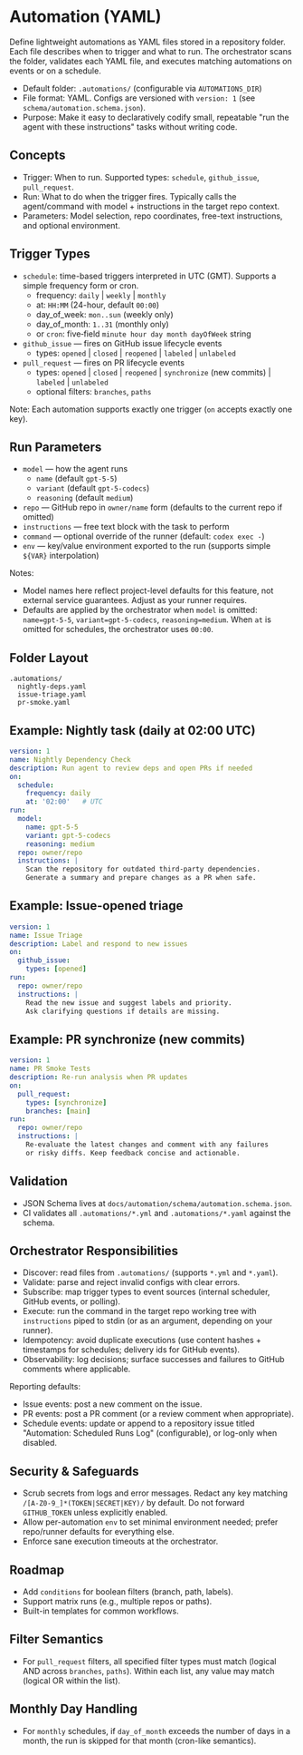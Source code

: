 # Automation (YAML)

Define lightweight automations as YAML files stored in a repository folder. Each file describes when to trigger and what to run. The orchestrator scans the folder, validates each YAML file, and executes matching automations on events or on a schedule.

- Default folder: `.automations/` (configurable via `AUTOMATIONS_DIR`)
- File format: YAML. Configs are versioned with `version: 1` (see `schema/automation.schema.json`).
- Purpose: Make it easy to declaratively codify small, repeatable "run the agent with these instructions" tasks without writing code.

## Concepts
- Trigger: When to run. Supported types: `schedule`, `github_issue`, `pull_request`.
- Run: What to do when the trigger fires. Typically calls the agent/command with model + instructions in the target repo context.
- Parameters: Model selection, repo coordinates, free-text instructions, and optional environment.

## Trigger Types
- `schedule`: time-based triggers interpreted in UTC (GMT). Supports a simple frequency form or cron.
  - frequency: `daily` | `weekly` | `monthly`
  - at: `HH:MM` (24-hour, default `00:00`)
  - day_of_week: `mon..sun` (weekly only)
  - day_of_month: `1..31` (monthly only)
  - or `cron`: five‑field `minute hour day month dayOfWeek` string
- `github_issue` — fires on GitHub issue lifecycle events
  - types: `opened` | `closed` | `reopened` | `labeled` | `unlabeled`
- `pull_request` — fires on PR lifecycle events
  - types: `opened` | `closed` | `reopened` | `synchronize` (new commits) | `labeled` | `unlabeled`
  - optional filters: `branches`, `paths`

Note: Each automation supports exactly one trigger (`on` accepts exactly one key).

## Run Parameters
- `model` — how the agent runs
  - `name` (default `gpt-5-5`)
  - `variant` (default `gpt-5-codecs`)
  - `reasoning` (default `medium`)
- `repo` — GitHub repo in `owner/name` form (defaults to the current repo if omitted)
- `instructions` — free text block with the task to perform
- `command` — optional override of the runner (default: `codex exec -`)
- `env` — key/value environment exported to the run (supports simple `${VAR}` interpolation)

Notes:
- Model names here reflect project-level defaults for this feature, not external service guarantees. Adjust as your runner requires.
- Defaults are applied by the orchestrator when `model` is omitted: `name=gpt-5-5`, `variant=gpt-5-codecs`, `reasoning=medium`. When `at` is omitted for schedules, the orchestrator uses `00:00`.

## Folder Layout
```
.automations/
  nightly-deps.yaml
  issue-triage.yaml
  pr-smoke.yaml
```

## Example: Nightly task (daily at 02:00 UTC)
```yaml
version: 1
name: Nightly Dependency Check
description: Run agent to review deps and open PRs if needed
on:
  schedule:
    frequency: daily
    at: '02:00'   # UTC
run:
  model:
    name: gpt-5-5
    variant: gpt-5-codecs
    reasoning: medium
  repo: owner/repo
  instructions: |
    Scan the repository for outdated third-party dependencies.
    Generate a summary and prepare changes as a PR when safe.
```

## Example: Issue-opened triage
```yaml
version: 1
name: Issue Triage
description: Label and respond to new issues
on:
  github_issue:
    types: [opened]
run:
  repo: owner/repo
  instructions: |
    Read the new issue and suggest labels and priority.
    Ask clarifying questions if details are missing.
```

## Example: PR synchronize (new commits)
```yaml
version: 1
name: PR Smoke Tests
description: Re-run analysis when PR updates
on:
  pull_request:
    types: [synchronize]
    branches: [main]
run:
  repo: owner/repo
  instructions: |
    Re-evaluate the latest changes and comment with any failures
    or risky diffs. Keep feedback concise and actionable.
```

## Validation
- JSON Schema lives at `docs/automation/schema/automation.schema.json`.
- CI validates all `.automations/*.yml` and `.automations/*.yaml` against the schema.

## Orchestrator Responsibilities
- Discover: read files from `.automations/` (supports `*.yml` and `*.yaml`).
- Validate: parse and reject invalid configs with clear errors.
- Subscribe: map trigger types to event sources (internal scheduler, GitHub events, or polling).
- Execute: run the command in the target repo working tree with `instructions` piped to stdin (or as an argument, depending on your runner).
- Idempotency: avoid duplicate executions (use content hashes + timestamps for schedules; delivery ids for GitHub events).
- Observability: log decisions; surface successes and failures to GitHub comments where applicable.

Reporting defaults:
- Issue events: post a new comment on the issue.
- PR events: post a PR comment (or a review comment when appropriate).
- Schedule events: update or append to a repository issue titled "Automation: Scheduled Runs Log" (configurable), or log-only when disabled.

## Security & Safeguards
- Scrub secrets from logs and error messages. Redact any key matching `/[A-Z0-9_]*(TOKEN|SECRET|KEY)/` by default. Do not forward `GITHUB_TOKEN` unless explicitly enabled.
- Allow per-automation `env` to set minimal environment needed; prefer repo/runner defaults for everything else.
- Enforce sane execution timeouts at the orchestrator.

## Roadmap
- Add `conditions` for boolean filters (branch, path, labels).
- Support matrix runs (e.g., multiple repos or paths).
- Built-in templates for common workflows.

## Filter Semantics
- For `pull_request` filters, all specified filter types must match (logical AND across `branches`, `paths`). Within each list, any value may match (logical OR within the list).

## Monthly Day Handling
- For `monthly` schedules, if `day_of_month` exceeds the number of days in a month, the run is skipped for that month (cron-like semantics).
